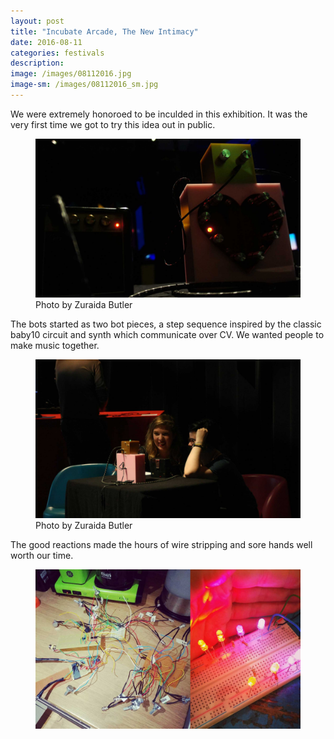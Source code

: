 ```yaml
---
layout: post
title: "Incubate Arcade, The New Intimacy"
date: 2016-08-11
categories: festivals
description:
image: /images/08112016.jpg
image-sm: /images/08112016_sm.jpg
---
```


We were extremely honoroed to be inculded in this exhibition. It was the very first time we got to try this idea out in public.
<figure>
  <img src="/images/08112016_2.jpg" alt="bots in NL"/>
    <figcaption>Photo by Zuraida Butler</figcaption>
</figure>

The bots started as two bot pieces, a step sequence inspired by the classic baby10 circuit and synth which communicate over CV. We wanted people to make music together.

<figure>
  <img src="/images/08112016_3.jpg" alt="bots in NL"/>
    <figcaption>Photo by Zuraida Butler</figcaption>
</figure>

The good reactions made the hours of wire stripping and sore hands well worth our time.
<figure>
  <img src="/images/08112016_4.jpg" alt="bots in NL"/>
</figure>
